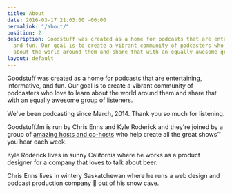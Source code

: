 ```yaml
---
title: About
date: 2016-03-17 21:03:00 -06:00
permalink: "/about/"
position: 2
description: Goodstuff was created as a home for podcasts that are entertaining, informative,
  and fun. Our goal is to create a vibrant community of podcasters who love to learn
  about the world around them and share that with an equally awesome group of listeners.
layout: default
---
```


Goodstuff was created as a home for podcasts that are entertaining, informative, and fun. Our goal is to create a vibrant community of podcasters who love to learn about the world around them and share that with an equally awesome group of listeners.

We've been podcasting since March, 2014. Thank you so much for listening.

Goodstuff.fm is run by Chris Enns and Kyle Roderick and they're joined by a group of [amazing hosts and co-hosts](/people) who help create all the great shows™ you hear each week.

Kyle Roderick lives in sunny California where he works as a product designer for a company that loves to talk about beer.

Chris Enns lives in wintery Saskatchewan where he runs a web design and podcast production company 🍋 out of his snow cave.

